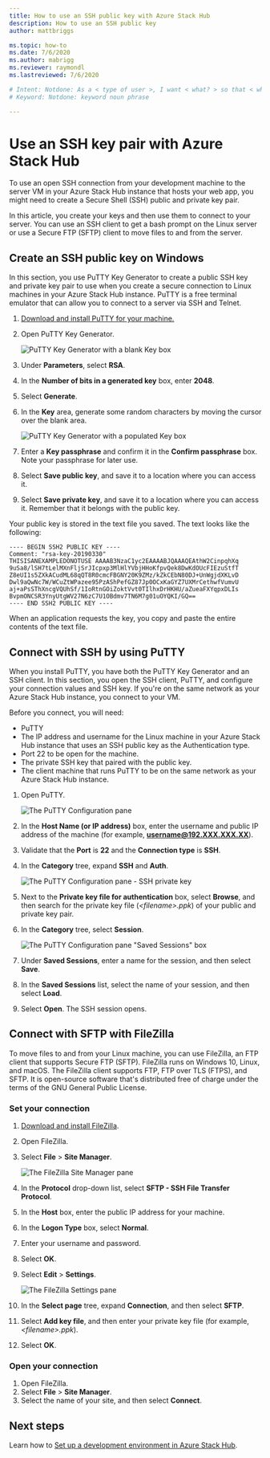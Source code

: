 ```yaml
---
title: How to use an SSH public key with Azure Stack Hub 
description: How to use an SSH public key
author: mattbriggs

ms.topic: how-to
ms.date: 7/6/2020
ms.author: mabrigg
ms.reviewer: raymondl
ms.lastreviewed: 7/6/2020

# Intent: Notdone: As a < type of user >, I want < what? > so that < why? >
# Keyword: Notdone: keyword noun phrase

---
```



# Use an SSH key pair with Azure Stack Hub

To use an open SSH connection from your development machine to the server VM in your Azure Stack Hub instance that hosts your web app, you might need to create a Secure Shell (SSH) public and private key pair. 

In this article, you create your keys and then use them to connect to your server. You can use an SSH client to get a bash prompt on the Linux server or use a Secure FTP (SFTP) client to move files to and from the server.

## Create an SSH public key on Windows

In this section, you use PuTTY Key Generator to create a public SSH key and private key pair to use when you create a secure connection to Linux machines in your Azure Stack Hub instance. PuTTY is a free terminal emulator that can allow you to connect to a server via SSH and Telnet.

1. [Download and install PuTTY for your machine.](https://www.chiark.greenend.org.uk/~sgtatham/putty/latest.html)

1. Open PuTTY Key Generator.

    ![PuTTY Key Generator with a blank Key box](media/azure-stack-dev-start-howto-ssh-public-key/001-putty-key-gen-start.png)

1. Under **Parameters**, select **RSA**.

1. In the **Number of bits in a generated key** box, enter **2048**.  

1. Select **Generate**.

1. In the **Key** area, generate some random characters by moving the cursor over the blank area.

    ![PuTTY Key Generator with a populated Key box](media/azure-stack-dev-start-howto-ssh-public-key/002-putty-key-gen-result.png)

1. Enter a **Key passphrase** and confirm it in the **Confirm passphrase** box. Note your passphrase for later use.

1. Select **Save public key**, and save it to a location where you can access it.

1. Select **Save private key**, and save it to a location where you can access it. Remember that it belongs with the public key.

Your public key is stored in the text file you saved. The text looks like the following:

```text  
---- BEGIN SSH2 PUBLIC KEY ----
Comment: "rsa-key-20190330"
THISISANEXAMPLEDONOTUSE AAAAB3NzaC1yc2EAAAABJQAAAQEAthW2CinpqhXq
9uSa8/lSH7tLelMXnFljSrJIcpxp3MlHlYVbjHHoKfpvQek8DwKdOUcFIEzuStfT
Z8eUI1s5ZXkACudML68qQT8R0cmcFBGNY20K9ZMz/kZkCEbN80DJ+UnWgjdXKLvD
Dwl9aQwNc7W/WCuZtWPazee95PzAShPefGZ87Jp0OCxKaGYZ7UXMrCethwfVumvU
aj+aPsSThXncgVQUhSf/1IoRtnGOiZoktVvt0TIlhxDrHKHU/aZueaFXYqpxDLIs
BvpmONCSR3YnyUtgWV27N6zC7U1OBdmv7TN6M7g01uOYQKI/GQ==
---- END SSH2 PUBLIC KEY ----
```

When an application requests the key, you copy and paste the entire contents of the text file.

## Connect with SSH by using PuTTY

When you install PuTTY, you have both the PuTTY Key Generator and an SSH client. In this section, you open the SSH client, PuTTY, and configure your connection values and SSH key. If you're on the same network as your Azure Stack Hub instance, you connect to your VM.

Before you connect, you will need:
- PuTTY
- The IP address and username for the Linux machine in your Azure Stack Hub instance that uses an SSH public key as the Authentication type.
- Port 22 to be open for the machine.
- The private SSH key that paired with the public key.
- The client machine that runs PuTTY to be on the same network as your Azure Stack Hub instance.

1. Open PuTTY.

    ![The PuTTY Configuration pane](media/azure-stack-dev-start-howto-ssh-public-key/002-putty-connect.png)

2. In the **Host Name (or IP address)** box, enter the username and public IP address of the machine (for example, **username@192.XXX.XXX.XX**). 
3. Validate that the **Port** is **22** and the **Connection type** is **SSH**.
4. In the **Category** tree, expand **SSH** and **Auth**.

    ![The PuTTY Configuration pane - SSH private key](media/azure-stack-dev-start-howto-ssh-public-key/002-putty-set-private-key.png)

5. Next to the **Private key file for authentication** box, select **Browse**, and then search for the private key file (*\<filename>.ppk*) of your public and private key pair.
6. In the **Category** tree, select **Session**.

    ![The PuTTY Configuration pane "Saved Sessions" box](media/azure-stack-dev-start-howto-ssh-public-key/003-puTTY-save-session.png)

7. Under **Saved Sessions**, enter a name for the session, and then select **Save**.
8. In the **Saved Sessions** list, select the name of your session, and then select **Load**.
9. Select **Open**. The SSH session opens.

## Connect with SFTP with FileZilla

To move files to and from your Linux machine, you can use FileZilla, an FTP client that supports Secure FTP (SFTP). FileZilla runs on Windows 10, Linux, and macOS. The FileZilla client supports FTP, FTP over TLS (FTPS), and SFTP. It is open-source software that's distributed free of charge under the terms of the GNU General Public License.

### Set your connection

1. [Download and install FileZilla](https://filezilla-project.org/download.php).
1. Open FileZilla.
1. Select **File** > **Site Manager**.

    ![The FileZilla Site Manager pane](media/azure-stack-dev-start-howto-ssh-public-key/005-filezilla-file-manager.png)

1. In the **Protocol** drop-down list, select **SFTP - SSH File Transfer Protocol**.
1. In the **Host** box, enter the public IP address for your machine.
1. In the **Logon Type** box, select **Normal**.
1. Enter your username and password.
1. Select **OK**.
1. Select **Edit** > **Settings**.

    ![The FileZilla Settings pane](media/azure-stack-dev-start-howto-ssh-public-key/006-filezilla-add-private-key.png)

1. In the **Select page** tree, expand **Connection**, and then select **SFTP**.
1. Select **Add key file**, and then enter your private key file (for example, *\<filename>.ppk*).
1. Select **OK**.

### Open your connection

1. Open FileZilla.
1. Select **File** > **Site Manager**.
1. Select the name of your site, and then select **Connect**.

## Next steps

Learn how to [Set up a development environment in Azure Stack Hub](azure-stack-dev-start.md).
